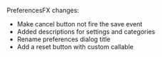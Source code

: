 PreferencesFX changes:
- Make cancel button not fire the save event
- Added descriptions for settings and categories
- Rename preferences dialog title
- Add a reset button with custom callable